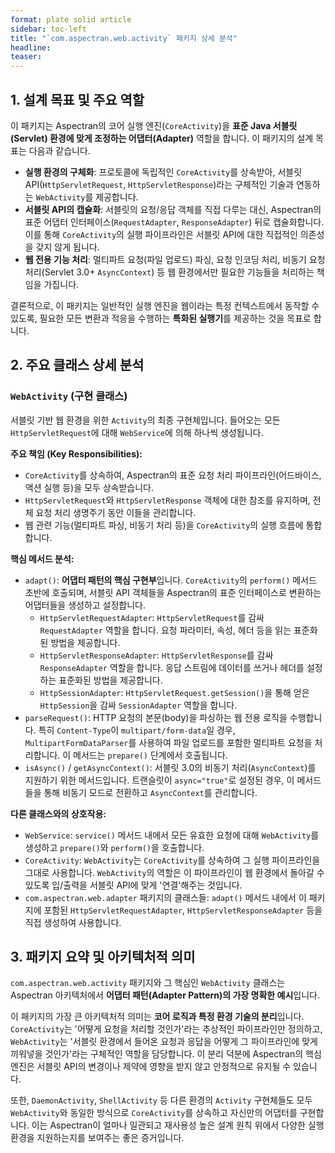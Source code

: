 ```yaml
---
format: plate solid article
sidebar: toc-left
title: "`com.aspectran.web.activity` 패키지 상세 분석"
headline:
teaser:
---
```


## 1. 설계 목표 및 주요 역할

이 패키지는 Aspectran의 코어 실행 엔진(`CoreActivity`)을 **표준 Java 서블릿(Servlet) 환경에 맞게 조정하는 어댑터(Adapter)** 역할을 합니다. 이 패키지의 설계 목표는 다음과 같습니다.

-   **실행 환경의 구체화**: 프로토콜에 독립적인 `CoreActivity`를 상속받아, 서블릿 API(`HttpServletRequest`, `HttpServletResponse`)라는 구체적인 기술과 연동하는 `WebActivity`를 제공합니다.
-   **서블릿 API의 캡슐화**: 서블릿의 요청/응답 객체를 직접 다루는 대신, Aspectran의 표준 어댑터 인터페이스(`RequestAdapter`, `ResponseAdapter`) 뒤로 캡슐화합니다. 이를 통해 `CoreActivity`의 실행 파이프라인은 서블릿 API에 대한 직접적인 의존성을 갖지 않게 됩니다.
-   **웹 전용 기능 처리**: 멀티파트 요청(파일 업로드) 파싱, 요청 인코딩 처리, 비동기 요청 처리(Servlet 3.0+ `AsyncContext`) 등 웹 환경에서만 필요한 기능들을 처리하는 책임을 가집니다.

결론적으로, 이 패키지는 일반적인 실행 엔진을 웹이라는 특정 컨텍스트에서 동작할 수 있도록, 필요한 모든 변환과 적응을 수행하는 **특화된 실행기**를 제공하는 것을 목표로 합니다.

## 2. 주요 클래스 상세 분석

### `WebActivity` (구현 클래스)

서블릿 기반 웹 환경을 위한 `Activity`의 최종 구현체입니다. 들어오는 모든 `HttpServletRequest`에 대해 `WebService`에 의해 하나씩 생성됩니다.

**주요 책임 (Key Responsibilities):**
-   `CoreActivity`를 상속하여, Aspectran의 표준 요청 처리 파이프라인(어드바이스, 액션 실행 등)을 모두 상속받습니다.
-   `HttpServletRequest`와 `HttpServletResponse` 객체에 대한 참조를 유지하며, 전체 요청 처리 생명주기 동안 이들을 관리합니다.
-   웹 관련 기능(멀티파트 파싱, 비동기 처리 등)을 `CoreActivity`의 실행 흐름에 통합합니다.

**핵심 메서드 분석:**
-   `adapt()`: **어댑터 패턴의 핵심 구현부**입니다. `CoreActivity`의 `perform()` 메서드 초반에 호출되며, 서블릿 API 객체들을 Aspectran의 표준 인터페이스로 변환하는 어댑터들을 생성하고 설정합니다.
    -   `HttpServletRequestAdapter`: `HttpServletRequest`를 감싸 `RequestAdapter` 역할을 합니다. 요청 파라미터, 속성, 헤더 등을 읽는 표준화된 방법을 제공합니다.
    -   `HttpServletResponseAdapter`: `HttpServletResponse`를 감싸 `ResponseAdapter` 역할을 합니다. 응답 스트림에 데이터를 쓰거나 헤더를 설정하는 표준화된 방법을 제공합니다.
    -   `HttpSessionAdapter`: `HttpServletRequest.getSession()`을 통해 얻은 `HttpSession`을 감싸 `SessionAdapter` 역할을 합니다.
-   `parseRequest()`: HTTP 요청의 본문(body)을 파싱하는 웹 전용 로직을 수행합니다. 특히 `Content-Type`이 `multipart/form-data`일 경우, `MultipartFormDataParser`를 사용하여 파일 업로드를 포함한 멀티파트 요청을 처리합니다. 이 메서드는 `prepare()` 단계에서 호출됩니다.
-   `isAsync()` / `getAsyncContext()`: 서블릿 3.0의 비동기 처리(`AsyncContext`)를 지원하기 위한 메서드입니다. 트랜슬릿이 `async="true"`로 설정된 경우, 이 메서드들을 통해 비동기 모드로 전환하고 `AsyncContext`를 관리합니다.

**다른 클래스와의 상호작용:**
-   `WebService`: `service()` 메서드 내에서 모든 유효한 요청에 대해 `WebActivity`를 생성하고 `prepare()`와 `perform()`을 호출합니다.
-   `CoreActivity`: `WebActivity`는 `CoreActivity`를 상속하여 그 실행 파이프라인을 그대로 사용합니다. `WebActivity`의 역할은 이 파이프라인이 웹 환경에서 돌아갈 수 있도록 입/출력을 서블릿 API에 맞게 '연결'해주는 것입니다.
-   `com.aspectran.web.adapter` 패키지의 클래스들: `adapt()` 메서드 내에서 이 패키지에 포함된 `HttpServletRequestAdapter`, `HttpServletResponseAdapter` 등을 직접 생성하여 사용합니다.

## 3. 패키지 요약 및 아키텍처적 의미

`com.aspectran.web.activity` 패키지와 그 핵심인 `WebActivity` 클래스는 Aspectran 아키텍처에서 **어댑터 패턴(Adapter Pattern)의 가장 명확한 예시**입니다.

이 패키지의 가장 큰 아키텍처적 의미는 **코어 로직과 특정 환경 기술의 분리**입니다. `CoreActivity`는 '어떻게 요청을 처리할 것인가'라는 추상적인 파이프라인만 정의하고, `WebActivity`는 '서블릿 환경에서 들어온 요청과 응답을 어떻게 그 파이프라인에 맞게 끼워넣을 것인가'라는 구체적인 역할을 담당합니다. 이 분리 덕분에 Aspectran의 핵심 엔진은 서블릿 API의 변경이나 제약에 영향을 받지 않고 안정적으로 유지될 수 있습니다.

또한, `DaemonActivity`, `ShellActivity` 등 다른 환경의 `Activity` 구현체들도 모두 `WebActivity`와 동일한 방식으로 `CoreActivity`를 상속하고 자신만의 어댑터를 구현합니다. 이는 Aspectran이 얼마나 일관되고 재사용성 높은 설계 원칙 위에서 다양한 실행 환경을 지원하는지를 보여주는 좋은 증거입니다.
